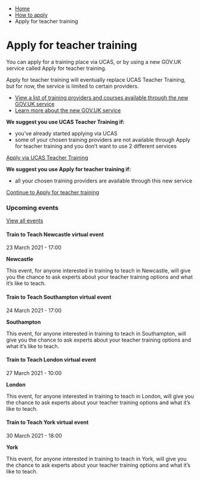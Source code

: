 *   [Home](/)
*   [How to apply](/how-to-apply)
*   Apply for teacher training

Apply for teacher training
==========================

You can apply for a training place via UCAS, or by using a new GOV.UK service called Apply for teacher training. 

Apply for teacher training will eventually replace UCAS Teacher Training, but for now, the service is limited to certain providers. 

*   [View a list of training providers and courses available through the new GOV.UK service](https://www.apply-for-teacher-training.education.gov.uk/candidate/providers)
*   [Learn more about the new GOV.UK service](https://getintoteaching.education.gov.uk/the-way-you-apply-for-teacher-training-is-changing)

**We suggest you use UCAS Teacher Training if:**

*   you’ve already started applying via UCAS
*   some of your chosen training providers are not available through Apply for teacher training and you don’t want to use 2 different services

[Apply via UCAS Teacher Training](https://getintoteaching.education.gov.uk/how-to-apply-for-teacher-training/applying-through-ucas-teacher-training "UCAS")

**We suggest you use Apply for teacher training if:**

*   all your chosen training providers are available through this new service

[Continue to Apply for teacher training](https://www.apply-for-teacher-training.education.gov.uk/candidate "Apply")

### Upcoming events

[View all events](/teaching-events)

[](/teaching-events/train-to-teach-events/train-to-teach-newcastle-virtual-event-230321)

#### Train to Teach Newcastle virtual event

23 March 2021 - 17:00

**Newcastle**

This event, for anyone interested in training to teach in Newcastle, will give you the chance to ask experts about your teacher training options and what it’s like to teach.

[](/teaching-events/train-to-teach-events/train-to-teach-southampton-virtual-event-240321)

#### Train to Teach Southampton virtual event

24 March 2021 - 17:00

**Southampton**

This event, for anyone interested in training to teach in Southampton, will give you the chance to ask experts about your teacher training options and what it’s like to teach.

[](/teaching-events/train-to-teach-events/train-to-teach-london-virtual-event-270321)

#### Train to Teach London virtual event

27 March 2021 - 10:00

**London**

This event, for anyone interested in training to teach in London, will give you the chance to ask experts about your teacher training options and what it’s like to teach.

[](/teaching-events/train-to-teach-events/train-to-teach-york-virtual-event-300321)

#### Train to Teach York virtual event

30 March 2021 - 18:00

**York**

This event, for anyone interested in training to teach in York, will give you the chance to ask experts about your teacher training options and what it’s like to teach.
